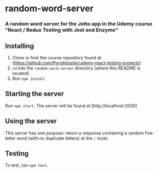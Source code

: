 # random-word-server
### A random word server for the Jotto app in the Udemy course "React / Redux Testing with Jest and Enzyme"

## Installing
1. Clone or fork the course repository found at [https://github.com/flyrightsister/udemy-react-testing-projects]
2. `cd` into the `random-word-server` directory (where this README is located).
3. Run `npm install` 

## Starting the server
Run `npm start`. The server will be found at [http://localhost:3030]

## Using the server
This server has one purpose: return a response containing a random five-letter word (with no duplicate letters) at the `/` route.

## Testing
To test, run `npm test`.
